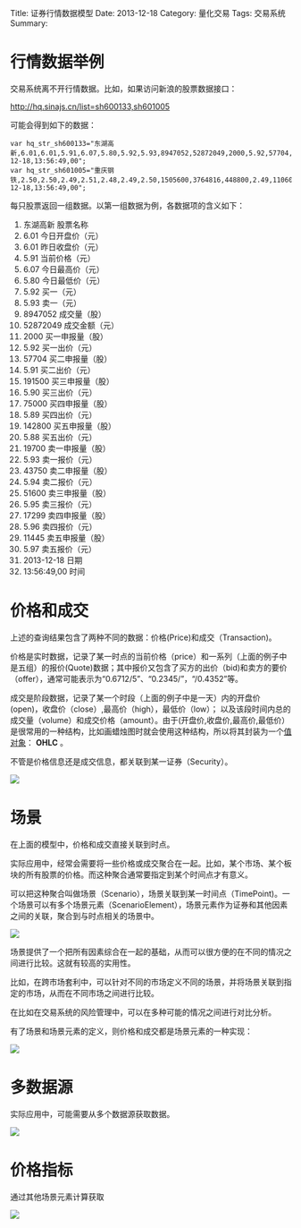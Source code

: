 Title: 证券行情数据模型
Date: 2013-12-18
Category: 量化交易
Tags: 交易系统
Summary:


# 行情数据举例

交易系统离不开行情数据。比如，如果访问新浪的股票数据接口：

http://hq.sinajs.cn/list=sh600133,sh601005

可能会得到如下的数据：


```
var hq_str_sh600133="东湖高新,6.01,6.01,5.91,6.07,5.80,5.92,5.93,8947052,52872049,2000,5.92,57704,5.91,191500,5.90,75000,5.89,142800,5.88,19700,5.93,43750,5.94,51600,5.95,17299,5.96,11445,5.97,2013-12-18,13:56:49,00";
var hq_str_sh601005="重庆钢铁,2.50,2.50,2.49,2.51,2.48,2.49,2.50,1505600,3764816,448800,2.49,110600,2.48,132500,2.47,206500,2.46,150300,2.45,95501,2.50,447100,2.51,110600,2.52,110800,2.53,136400,2.54,2013-12-18,13:56:49,00";
```

每只股票返回一组数据。以第一组数据为例，各数据项的含义如下：

1. 东湖高新		股票名称
2. 6.01 		今日开盘价（元）
3. 6.01 		昨日收盘价（元）
4. 5.91 		当前价格（元）
5. 6.07 		今日最高价（元）
6. 5.80 		今日最低价（元）
7. 5.92 		买一（元）
8. 5.93 		卖一（元）
9. 8947052 		成交量（股）
10. 52872049 	成交金额（元）
11. 2000 		买一申报量（股）
12. 5.92 		买一出价（元）
13. 57704 		买二申报量（股）
14. 5.91 		买二出价（元）
15. 191500      买三申报量（股）
16. 5.90 		买三出价（元）
17. 75000 		买四申报量（股）
18. 5.89 		买四出价（元）
19. 142800 		买五申报量（股）
20. 5.88 		买五出价（元）
21. 19700 		卖一申报量（股）
22. 5.93 		卖一报价（元）
23. 43750 		卖二申报量（股）
24. 5.94 		卖二报价（元）
25. 51600 		卖三申报量（股）
26. 5.95 		卖三报价（元）
27. 17299 		卖四申报量（股）
28. 5.96 		卖四报价（元）
29. 11445 		卖五申报量（股）
30. 5.97 		卖五报价（元）
31. 2013-12-18 	日期
32. 13:56:49,00 时间



# 价格和成交

上述的查询结果包含了两种不同的数据：价格(Price)和成交（Transaction)。

价格是实时数据，记录了某一时点的当前价格（price）和一系列（上面的例子中是五组）的报价(Quote)数据；其中报价又包含了买方的出价（bid)和卖方的要价（offer），通常可能表示为“0.6712/5”、“0.2345/”，“/0.4352”等。

成交是阶段数据，记录了某一个时段（上面的例子中是一天）内的开盘价(open)，收盘价（close）,最高价（high），最低价（low）；
以及该段时间内总的成交量（volume）和成交价格（amount）。由于(开盘价,收盘价,最高价,最低价）是很常用的一种结构，比如画蜡烛图时就会使用这种结构，所以将其封装为一个[值对象](/2013/01/01/money.html#menuIndex6)： **OHLC** 。


不管是价格信息还是成交信息，都关联到某一证券（Security）。

![](images/analysis-pattern/price_and_transaction.png)


# 场景

在上面的模型中，价格和成交直接关联到时点。

实际应用中，经常会需要将一些价格或成交聚合在一起。比如，某个市场、某个板块的所有股票的价格。而这种聚合通常要指定到某个时间点才有意义。

可以把这种聚合叫做场景（Scenario），场景关联到某一时间点（TimePoint)。一个场景可以有多个场景元素（ScenarioElement），场景元素作为证券和其他因素之间的关联，聚合到与时点相关的场景中。


![](images/analysis-pattern/scenario.png)

场景提供了一个把所有因素综合在一起的基础，从而可以很方便的在不同的情况之间进行比较。这就有较高的实用性。

比如，在跨市场套利中，可以针对不同的市场定义不同的场景，并将场景关联到指定的市场，从而在不同市场之间进行比较。

在比如在交易系统的风险管理中，可以在多种可能的情况之间进行对比分析。


有了场景和场景元素的定义，则价格和成交都是场景元素的一种实现：

![](images/analysis-pattern/quotation.png)

# 多数据源

实际应用中，可能需要从多个数据源获取数据。

![](images/analysis-pattern/multi_source.png)

# 价格指标

通过其他场景元素计算获取

![](images/analysis-pattern/indicator.png)

